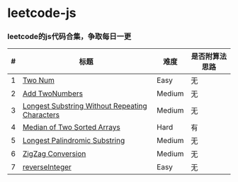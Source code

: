 # leetcode-js

### leetcode的js代码合集，争取每日一更

| # | 标题  | 难度  | 是否附算法思路 |
| --- | --- | --- | --- |
| 1 | [Two Num](./src/twoNum.js)  | Easy   | 无 |
| 2  | [Add TwoNumbers](./src/addTwoNumbers.js)  | Medium   | 无 |
| 3  | [Longest Substring Without Repeating Characters](./src/longestSubstringWithoutReapetCharacters.js) | Medium  | 无 |
| 4  | [Median of Two Sorted Arrays](./src/medianTwoSortedArrays.js) | Hard | 有 |
| 5  | [Longest Palindromic Substring](./src/longestPalindromicSubstring.js) | Medium | 无 |
| 6  | [ZigZag Conversion](./src/zigZagConversion.js) | Medium | 无 |
| 7 | [reverseInteger](./src/reverseInteger.js) |  Easy | 无 |
